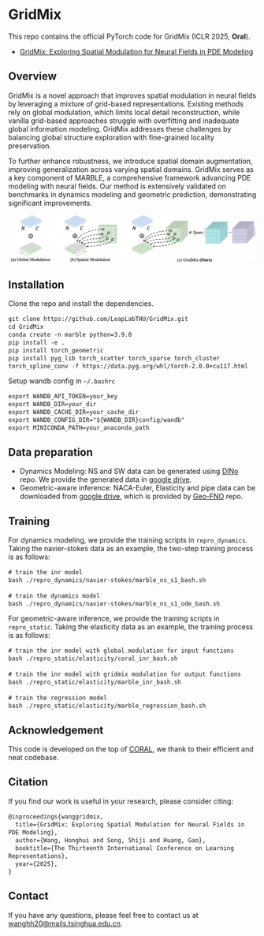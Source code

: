 # GridMix
This repo contains the official PyTorch code for GridMix (ICLR 2025, **Oral**).

+ [GridMix: Exploring Spatial Modulation for Neural Fields in PDE Modeling](https://openreview.net/forum?id=Fur0DtynPX&referrer=%5BAuthor%20Console%5D(%2Fgroup%3Fid%3DICLR.cc%2F2025%2FConference%2FAuthors%23your-submissions))

## Overview

GridMix is a novel approach that improves spatial modulation in neural fields by leveraging a mixture of grid-based representations. Existing methods rely on global modulation, which limits local detail reconstruction, while vanilla grid-based approaches struggle with overfitting and inadequate global information modeling. GridMix addresses these challenges by balancing global structure exploration with fine-grained locality preservation.

To further enhance robustness, we introduce spatial domain augmentation, improving generalization across varying spatial domains. GridMix serves as a key component of MARBLE, a comprehensive framework advancing PDE modeling with neural fields. Our method is extensively validated on benchmarks in dynamics modeling and geometric prediction, demonstrating significant improvements.

<p align="center">
    <img src="figures/gridmix.png" width= "600">
</p>

## Installation
Clone the repo and install the dependencies.
```
git clone https://github.com/LeapLabTHU/GridMix.git
cd GridMix
conda create -n marble python=3.9.0
pip install -e .
pip install torch_geometric
pip install pyg_lib torch_scatter torch_sparse torch_cluster torch_spline_conv -f https://data.pyg.org/whl/torch-2.0.0+cu117.html
```

Setup wandb config in `~/.bashrc`
```
export WANDB_API_TOKEN=your_key
export WANDB_DIR=your_dir
export WANDB_CACHE_DIR=your_cache_dir
export WANDB_CONFIG_DIR="${WANDB_DIR}config/wandb"
export MINICONDA_PATH=your_anaconda_path
```

## Data preparation 
* Dynamics Modeling: NS and SW data can be generated using [DINo](https://github.com/mkirchmeyer/DINo) repo. We provide the generated data in [google drive](https://drive.google.com/drive/folders/1R9UlelzGbjMzU8v--LivQE_WJe02ppMU?usp=sharing).
* Geometric-aware inference: NACA-Euler, Elasticity and pipe data can be downloaded from [google drive](https://drive.google.com/drive/folders/1YBuaoTdOSr_qzaow-G-iwvbUI7fiUzu8), which is provided by [Geo-FNO](https://github.com/neuraloperator/Geo-FNO.git) repo.


## Training 
For dynamics modeling, we provide the training scripts in `repro_dynamics`. Taking the navier-stokes data as an example, the two-step training process is as follows:
```
# train the inr model
bash ./repro_dynamics/navier-stokes/marble_ns_s1_bash.sh

# train the dynamics model
bash ./repro_dynamics/navier-stokes/marble_ns_s1_ode_bash.sh
```

For geometric-aware inference, we provide the training scripts in `repro_static`. Taking the elasticity data as an example, the training process is as follows:
```
# train the inr model with global modulation for input functions
bash ./repro_static/elasticity/coral_inr_bash.sh

# train the inr model with gridmix modulation for output functions
bash ./repro_static/elasticity/marble_inr_bash.sh

# train the regression model
bash ./repro_static/elasticity/marble_regression_bash.sh
```

## Acknowledgement
This code is developed on the top of [CORAL](https://github.com/LouisSerrano/coral.git), we thank to their efficient and neat codebase.

## Citation 
If you find our work is useful in your research, please consider citing:

```
@inproceedings{wanggridmix,
  title={GridMix: Exploring Spatial Modulation for Neural Fields in PDE Modeling},
  author={Wang, Honghui and Song, Shiji and Huang, Gao},
  booktitle={The Thirteenth International Conference on Learning Representations},
  year={2025},
}
```
## Contact
If you have any questions, please feel free to contact us at wanghh20@mails.tsinghua.edu.cn.
